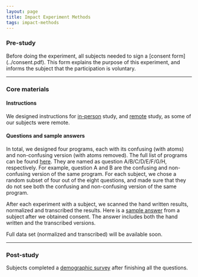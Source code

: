 ```yaml
---
layout: page
title: Impact Experiment Methods
tags: impact-methods
---
```



<h3>Pre-study</h3>
Before doing the experiment, all subjects needed to sign a 
[consent form](../consent.pdf). This form explains the purpose
of this experiment, and informs the subject that the participation is
voluntary.

---

<h3>Core materials</h3>

<h4>Instructions</h4>

We designed instructions for [in-person](../in-person)
study, and [remote](../remote) study, as some of our
subjects were remote. 

<h4>Questions and sample answers</h4>

In total, we designed four programs, each with its confusing (with 
atoms) and non-confusing version (with atoms removed). The full list
of programs can be found [here](../questions). They are 
named as question A/B/C/D/E/F/G/H, respectively. For example, question 
A and B are the confusing and non-confusing version of the same program.
For each subject, we chose a random subset of four out of the eight questions, 
and made sure that they do not see both the confusing and non-confusing
version of the same program.

After each experiment with a subject, we scanned the hand written 
results, normalized and transcribed the results. Here is a 
[sample answer](../sample) from a subject after we obtained 
consent. The answer includes both the hand written and the transcribed 
versions.

Full data set (normalized and transcribed) will be available 
soon.

---

<h3>Post-study</h3>

Subjects completed a [demographic survey](../survey.pdf)
after finishing all the questions. 
